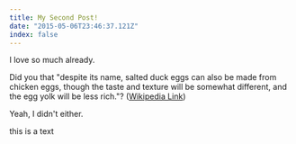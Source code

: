 ```yaml
---
title: My Second Post!
date: "2015-05-06T23:46:37.121Z"
index: false
---
```


I love <CompleteText answer="blogging" placeholder="ведение блога"/> so much already.

Did you <CompleteText answer="know" placeholder="знать" /> that "despite its name, salted duck eggs can also be made from
chicken <T translate="haha">eggs</T>, though the taste and texture will be somewhat different, and the
egg yolk will be less rich."?
([Wikipedia Link](https://en.wikipedia.org/wiki/Salted_duck_egg))

<T translate="CCCC">Yeah</T>, I didn't either.

<Speech speak="What Are you going to do today?" />

<More extraText="This is a extra text"> this is a text</More>

<Speech speak="Anya, do you think this is a usefull feature?"  />

<Dropdown options="hello|goodby|good day" answer="goodby" />
